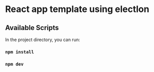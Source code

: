 # React app template using electlon

## Available Scripts

In the project directory, you can run:

### `npm install`


### `npm dev`
